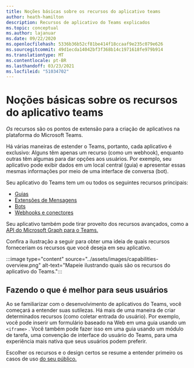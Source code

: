 ```yaml
---
title: Noções básicas sobre os recursos do aplicativo teams
author: heath-hamilton
description: Recursos de aplicativo do Teams explicados
ms.topic: conceptual
ms.author: lajanuar
ms.date: 09/22/2020
ms.openlocfilehash: 5336b36b52cf81be414f18ccaaf9e235c079e626
ms.sourcegitcommit: 49d1ecda14042bf3f368b14c1971618fe979b914
ms.translationtype: MT
ms.contentlocale: pt-BR
ms.lasthandoff: 03/23/2021
ms.locfileid: "51034702"
---
```

# <a name="understanding-teams-app-capabilities"></a>Noções básicas sobre os recursos do aplicativo teams

*Os* recursos são os pontos de extensão para a criação de aplicativos na plataforma do Microsoft Teams.

Há várias maneiras de estender o Teams, portanto, cada aplicativo é exclusivo: Alguns têm apenas um recurso (como um webhook), enquanto outras têm algumas para dar opções aos usuários. Por exemplo, seu aplicativo pode exibir dados em um local central (guia) e apresentar essas mesmas informações por meio de uma interface de conversa (bot).

Seu aplicativo do Teams tem um ou todos os seguintes recursos principais:

* [Guias](../tabs/what-are-tabs.md)
* [Extensões de Mensagens](../messaging-extensions/what-are-messaging-extensions.md)
* [Bots](../bots/what-are-bots.md)
* [Webhooks e conectores](../webhooks-and-connectors/what-are-webhooks-and-connectors.md)

Seu aplicativo também pode tirar proveito dos recursos avançados, como a [API do Microsoft Graph para o Teams.](https://docs.microsoft.com/graph/teams-concept-overview)

Confira a ilustração a seguir para obter uma ideia de quais recursos forneceriam os recursos que você deseja em seu aplicativo.

:::image type="content" source="../assets/images/capabilities-overview.png" alt-text="Mapeie ilustrando quais são os recursos do aplicativo do Teams.":::

## <a name="doing-whats-best-for-your-users"></a>Fazendo o que é melhor para seus usuários

Ao se familiarizar com o desenvolvimento de aplicativos do Teams, você começará a entender suas sutilezas. Há mais de uma maneira de criar determinados recursos (como coletar entrada do usuário). Por exemplo, você pode inserir um formulário baseado na Web em uma guia usando um `<iframe>` . Você também pode fazer isso em uma guia usando um módulo de tarefa, uma convenção de interface do usuário do Teams, para uma experiência mais nativa que seus usuários podem preferir.

Escolher os recursos e o design certos se resume a entender primeiro os casos de uso [do seu público.](../concepts/design/understand-use-cases.md)
